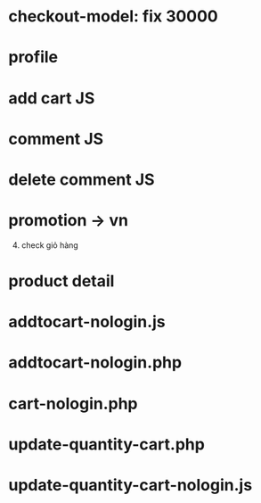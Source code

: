 # checkout-model: fix 30000
# profile 
# add cart JS
# comment JS
# delete comment JS
# promotion -> vn

4. check giỏ hàng
# product detail
# addtocart-nologin.js
# addtocart-nologin.php
# cart-nologin.php
# update-quantity-cart.php
# update-quantity-cart-nologin.js